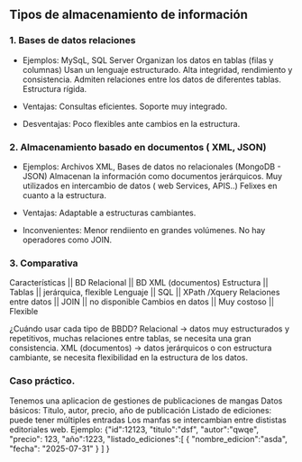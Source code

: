 ## Tipos de almacenamiento de información

### 1. Bases de datos relaciones
- Ejemplos: MySqL, SQL Server
Organizan los datos en tablas (filas y columnas)
Usan un lenguaje estructurado.
Alta integridad, rendimiento y consistencia.
Admiten relaciones entre los datos de diferentes tablas.
Estructura rígida.

- Ventajas: 
Consultas eficientes.
Soporte muy integrado.

- Desventajas:
Poco flexibles ante cambios en la estructura.

### 2. Almacenamiento basado en documentos ( XML, JSON)
- Ejemplos: Archivos XML, Bases de datos no relacionales (MongoDB - JSON)
Almacenan la información como documentos jerárquicos.
Muy utilizados en intercambio de datos ( web Services, APIS..)
Felixes en cuanto a la estructura.

- Ventajas:
Adaptable a estructuras cambiantes.

- Inconvenientes:
Menor rendiiento en grandes volúmenes.
No hay operadores como JOIN.

### 3. Comparativa
Características  || BD Relacional  || BD XML (documentos) 
Estructura       || Tablas         || jerárquica, flexible
Lenguaje         || SQL            || XPath /Xquery
Relaciones entre datos || JOIN     || no disponible
Cambios en datos || Muy costoso    || Flexible


¿Cuándo usar cada tipo de BBDD?
Relacional -> datos muy estructurados y repetitivos, muchas relaciones entre tablas, se necesita una gran consistencia.
XML (documentos) -> datos jerárquicos o con estructura cambiante, se necesita flexibilidad en la estructura de los datos.



### Caso práctico.
Tenemos una aplicacion de gestiones de publicaciones de mangas
Datos básicos: Titulo, autor, precio, año de publicación
Listado de ediciones: puede tener múltiples entradas
Los manfas se intercambian entre dististas editoriales web. 
Ejemplo: 
{"id":12123,
"titulo":"dsf",
"autor":"qwqe",
"precio": 123,
"año":1223,
"listado_ediciones":[
    {
        "nombre_edicion":"asda",
        "fecha": "2025-07-31"
    }
    ]
}